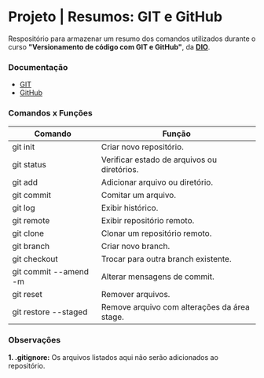 
# Projeto | Resumos: GIT e GitHub


Respositório para armazenar um resumo dos comandos utilizados durante o curso **"Versionamento de código com GIT e GitHub"**, da [**DIO**](https://web.dio.me/course/versionamento-de-codigo-com-git-e-github/learning/f3cbaa66-efbd-4c25-842e-2069c188c066).

### Documentação
* [GIT](https://git-scm.com/doc)
* [GitHub](https://docs.github.com/)

### Comandos x Funções

| Comando | Função |
|---------|--------|
| git init | Criar novo repositório.|
| git status | Verificar estado de arquivos ou diretórios.|
| git add | Adicionar arquivo ou diretório.|
| git commit | Comitar um arquivo. |
| git log | Exibir histórico. |
| git remote | Exibir repositório remoto. |
| git clone | Clonar um repositório remoto. |
| git branch | Criar novo branch. |
| git checkout | Trocar para outra branch existente. |
| git commit --amend -m | Alterar mensagens de commit. |
| git reset | Remover arquivos. |
| git restore --staged | Remove arquivo com alterações da área stage. |


### Observações

**1. .gitignore:** Os arquivos listados aqui não serão adicionados ao repositório.
